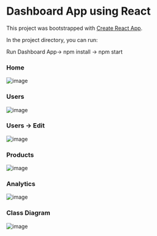 # Dashboard App using React

This project was bootstrapped with [Create React App](https://github.com/facebook/create-react-app).

In the project directory, you can run:  

Run Dashboard App-> npm install -> npm start  

### Home
![image](https://github.com/BhavyaChawlaGit/Dashboard-app/assets/112718303/4d122b23-4ec8-4468-994e-be4bbe9b2ac9)

### Users
![image](https://github.com/BhavyaChawlaGit/Dashboard-app/assets/112718303/1d8e461a-cb45-435b-ba66-280ecd2018c7)

### Users -> Edit
![image](https://github.com/BhavyaChawlaGit/Dashboard-app/assets/112718303/bdef8b3d-1029-494b-982b-2bc61be7a860)

### Products
![image](https://github.com/BhavyaChawlaGit/Dashboard-app/assets/112718303/420cec44-9b14-4533-9cbe-59d4af23acfa)

### Analytics
![image](https://github.com/BhavyaChawlaGit/Dashboard-app/assets/112718303/c548d923-edd9-4014-88aa-1cfc893449aa)

### Class Diagram
![image](https://github.com/BhavyaChawlaGit/Dashboard-app/assets/112718303/3fe25fc7-815d-43f4-a83f-0e62cb730a9d)
